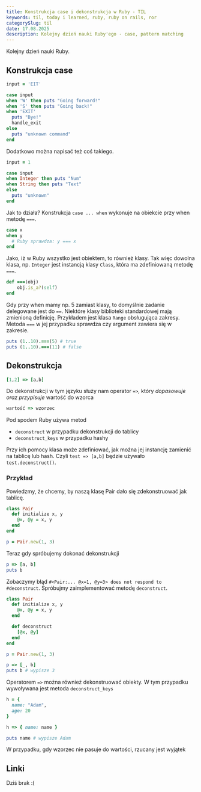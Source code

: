 ```yaml
---
title: Konstrukcja case i dekonstrukcja w Ruby - TIL
keywords: til, today i learned, ruby, ruby on rails, ror
categorySlug: til
date: 17.08.2025
description: Kolejny dzień nauki Ruby'ego - case, pattern matching
---
```

Kolejny dzień nauki Ruby.
## Konstrukcja case
```ruby
input = 'EIT'

case input
when 'W' then puts "Going forward!"
when 'S' then puts "Going back!"
when 'EXIT'
  puts "Bye!"
  handle_exit
else
  puts "unknown command"
end
```
Dodatkowo można napisać też coś takiego.

```ruby
input = 1

case input
when Integer then puts "Num"
when String then puts "Text"
else
  puts "unknown"
end
```
Jak to działa?
Konstrukcja `case ... when` wykonuje na obiekcie przy when metodę `===`.
```ruby
case x
when y
  # Ruby sprawdza: y === x
end
```
Jako, iż w Ruby wszystko jest obiektem, to również klasy. Tak więc dowolna klasa, np. `Integer` jest instancją klasy `Class`,
która ma zdefiniowaną metodę `===`.
```ruby
def ===(obj)
    obj.is_a?(self)
end
```
Gdy przy when mamy np. 5 zamiast klasy, to domyślnie zadanie delegowane jest do `==`.
Niektóre klasy biblioteki standardowej mają zmienioną definicję. Przykładem jest klasa `Range`
obsługująca zakresy. Metoda `===` w jej przypadku sprawdza czy argument zawiera się w zakresie.
```ruby
puts (1..10).===(5) # true
puts (1..10).===(11) # false
```

## Dekonstrukcja
```ruby
[1,2] => [a,b]
```
Do dekonstrukcji w tym języku służy nam operator `=>`, który *dopasowuje oraz przypisuje* wartość do wzorca
```ruby
wartość => wzorzec
```
Pod spodem Ruby używa metod
- `deconstruct` w przypadku dekonstrukcji do tablicy
- `deconstruct_keys` w przypadku hashy

Przy ich pomocy klasa może zdefiniować, jak można jej instancję zamienić na tablicę lub hash.
Czyli `test => [a,b]` będzie używało `test.deconstruct()`.
### Przykład
Powiedzmy, że chcemy, by naszą klasę Pair dało się zdekonstruować jak tablicę.
```ruby
class Pair
  def initialize x, y
    @x, @y = x, y
  end
end

p = Pair.new(1, 3)
```
Teraz gdy spróbujemy dokonać dekonstrukcji
```ruby
p => [a, b]
puts b
```
Zobaczymy błąd `#<Pair:... @x=1, @y=3> does not respond to #deconstruct`.
Spróbujmy zaimplementować metodę `deconstruct`.
```ruby
class Pair
  def initialize x, y
    @x, @y = x, y
  end

  def deconstruct
    [@x, @y]
  end
end

p = Pair.new(1, 3)

p => [_, b]
puts b # wypisze 3
```

Operatorem `=>` można również dekonstruować obiekty. W tym przypadku wywoływana jest metoda `deconstruct_keys`

```ruby
h = {
  name: "Adam",
  age: 20
}

h => { name: name }

puts name # wypisze Adam
```

W przypadku, gdy wzorzec nie pasuje do wartości, rzucany jest wyjątek

## Linki
Dziś brak :(